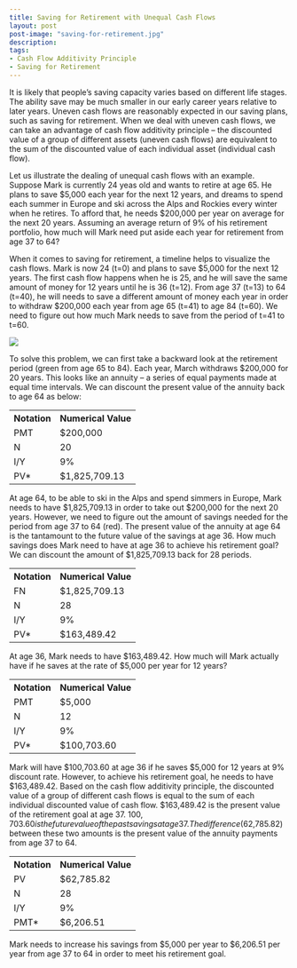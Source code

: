 ```yaml
---
title: Saving for Retirement with Unequal Cash Flows
layout: post
post-image: "saving-for-retirement.jpg"
description:
tags:
- Cash Flow Additivity Principle  
- Saving for Retirement 
---
```


It is likely that people’s saving capacity varies based on different life stages. The ability save may be much smaller in our early career years relative to later years. Uneven cash flows are reasonably expected in our saving plans, such as saving for retirement. When we deal with uneven cash flows,  we can take an advantage of cash flow additivity principle – the discounted value of a group of different assets (uneven cash flows) are equivalent to the sum of the discounted value of each individual asset (individual cash flow). 

Let us illustrate the dealing of unequal cash flows with an example. Suppose Mark is currently 24 yeas old  and wants to retire at age 65. He plans to save $5,000 each year for the next 12 years, and dreams to spend each summer in Europe and ski across the Alps and Rockies every winter when he retires. To afford that, he needs $200,000 per year on average for the next 20 years. Assuming an average return of 9% of his retirement portfolio, how much will Mark need put aside each year for retirement from age 37 to 64? 

When it comes to saving for retirement, a timeline helps to visualize the cash flows. Mark is now 24 (t=0) and plans to save $5,000 for the next 12 years. The first cash flow happens when he is 25, and he will save the same amount of money for 12 years until he is 36 (t=12). From age 37 (t=13) to 64 (t=40), he will needs to save a different amount of money each year in order to withdraw $200,000 each year from age 65 (t=41) to age 84 (t=60). We need to figure out how much Mark needs to save from the period of t=41 to t=60.

<img src="{{site.url}}{{site.baseurl}}/assets/blog/unequal-cf-timeline.png">
 
To solve this problem, we can first take a backward look at the retirement period (green from age 65 to 84). Each year, March withdraws $200,000 for 20 years. This looks like an annuity – a series of equal payments made at equal time intervals. We can discount the present value of the annuity back to age 64 as below: 

<table class="summary-table">
<tr><th>Notation</th><th>Numerical Value</th></tr>
<tr><td>PMT</td><td>$200,000</td></tr>
<tr><td>N</td><td>20</td></tr>
<tr><td>I/Y</td><td>9%</td></tr>
<tr><td>PV*</td><td>$1,825,709.13</td></tr>
</table>

At age 64, to be able to ski in the Alps and spend simmers in Europe, Mark needs to have $1,825,709.13 in order to take out $200,000 for the next 20 years. However, we need to figure out the amount of savings needed for the period from age 37 to 64 (red). The present value of the annuity at age 64 is the tantamount to the future value of the savings at age 36. How much savings does Mark need to have at age 36 to achieve his retirement goal? We can discount the amount of $1,825,709.13 back for 28 periods. 

<table class="summary-table">
<tr><th>Notation</th><th>Numerical Value</th></tr>
<tr><td>FN</td><td>$1,825,709.13</td></tr>
<tr><td>N</td><td>28</td></tr>
<tr><td>I/Y</td><td>9%</td></tr>
<tr><td>PV*</td><td>$163,489.42</td></tr>
</table>

At age 36, Mark needs to have $163,489.42. How much will Mark actually have if he saves at the rate of $5,000 per year for 12 years? 

<table class="summary-table">
<tr><th>Notation</th><th>Numerical Value</th></tr>
<tr><td>PMT</td><td>$5,000</td></tr>
<tr><td>N</td><td>12</td></tr>
<tr><td>I/Y</td><td>9%</td></tr>
<tr><td>PV*</td><td>$100,703.60</td></tr>
</table>

Mark will have $100,703.60 at age 36 if he saves $5,000 for 12 years at 9% discount rate. However, to achieve his retirement goal, he needs to have $163,489.42. Based on the cash flow additivity principle, the discounted value of a group of different cash flows is equal to the sum of each individual discounted value of cash flow.  $163,489.42 is the present value of the retirement goal at age 37. $100,703.60 is the future value of the past savings at age 37. The difference ($62,785.82) between these two amounts is the present value of the annuity payments from age 37 to 64. 

<table class="summary-table">
<tr><th>Notation</th><th>Numerical Value</th></tr>
<tr><td>PV</td><td>$62,785.82</td></tr>
<tr><td>N</td><td>28</td></tr>
<tr><td>I/Y</td><td>9%</td></tr>
<tr><td>PMT*</td><td>$6,206.51</td></tr>
</table>

Mark needs to increase his savings from $5,000 per year to $6,206.51 per year from age 37 to 64 in order to meet his retirement goal. 
